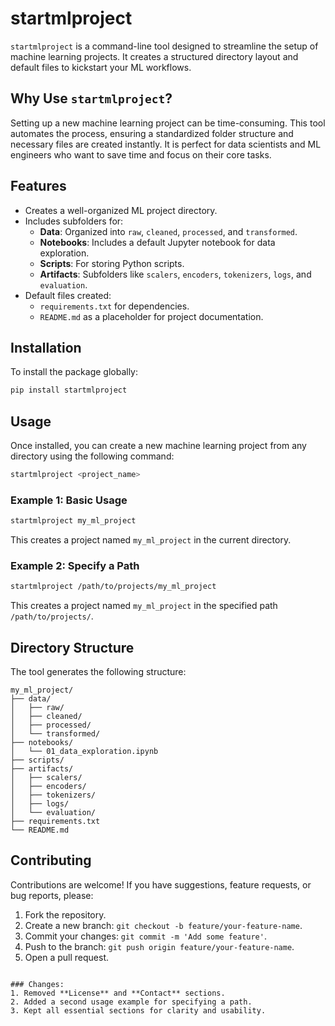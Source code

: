 # startmlproject

`startmlproject` is a command-line tool designed to streamline the setup of machine learning projects. It creates a structured directory layout and default files to kickstart your ML workflows.

## Why Use `startmlproject`?

Setting up a new machine learning project can be time-consuming. This tool automates the process, ensuring a standardized folder structure and necessary files are created instantly. It is perfect for data scientists and ML engineers who want to save time and focus on their core tasks.

## Features

- Creates a well-organized ML project directory.
- Includes subfolders for:
  - **Data**: Organized into `raw`, `cleaned`, `processed`, and `transformed`.
  - **Notebooks**: Includes a default Jupyter notebook for data exploration.
  - **Scripts**: For storing Python scripts.
  - **Artifacts**: Subfolders like `scalers`, `encoders`, `tokenizers`, `logs`, and `evaluation`.
- Default files created:
  - `requirements.txt` for dependencies.
  - `README.md` as a placeholder for project documentation.

## Installation

To install the package globally:

```bash
pip install startmlproject
```

## Usage

Once installed, you can create a new machine learning project from any directory using the following command:

```bash
startmlproject <project_name>
```

### Example 1: Basic Usage

```bash
startmlproject my_ml_project
```

This creates a project named `my_ml_project` in the current directory.

### Example 2: Specify a Path

```bash
startmlproject /path/to/projects/my_ml_project
```

This creates a project named `my_ml_project` in the specified path `/path/to/projects/`.

## Directory Structure

The tool generates the following structure:

```
my_ml_project/
├── data/
│   ├── raw/
│   ├── cleaned/
│   ├── processed/
│   └── transformed/
├── notebooks/
│   └── 01_data_exploration.ipynb
├── scripts/
├── artifacts/
│   ├── scalers/
│   ├── encoders/
│   ├── tokenizers/
│   ├── logs/
│   └── evaluation/
├── requirements.txt
└── README.md
```

## Contributing

Contributions are welcome! If you have suggestions, feature requests, or bug reports, please:

1. Fork the repository.
2. Create a new branch: `git checkout -b feature/your-feature-name`.
3. Commit your changes: `git commit -m 'Add some feature'`.
4. Push to the branch: `git push origin feature/your-feature-name`.
5. Open a pull request.
```

### Changes:
1. Removed **License** and **Contact** sections.
2. Added a second usage example for specifying a path.
3. Kept all essential sections for clarity and usability.
